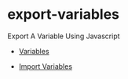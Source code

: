 # export-variables
Export A Variable Using Javascript


- [Variables](variables.js)

- [Import Variables](index.js)
